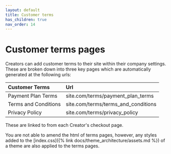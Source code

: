 ```yaml
---
layout: default
title: Customer terms
has_children: true
nav_order: 14
---
```


# Customer terms pages
Creators can add customer terms to their site within their company settings. These are broken down into three key pages which are automatically generated at the following urls:

| Customer Terms        | Url                                  |
|:----------------------|:-------------------------------------|
| Payment Plan Terms    | site.com/terms/payment_plan_terms    |
| Terms and Conditions  | site.com/terms/terms_and_conditions  |
| Privacy Policy        | site.com/terms/privacy_policy        |

These are linked to from each Creator's checkout page.

You are not able to amend the html of terms pages, however, any styles added to the [index.css]({% link docs/theme_architecture/assets.md %}) of a theme are also applied to the terms pages.